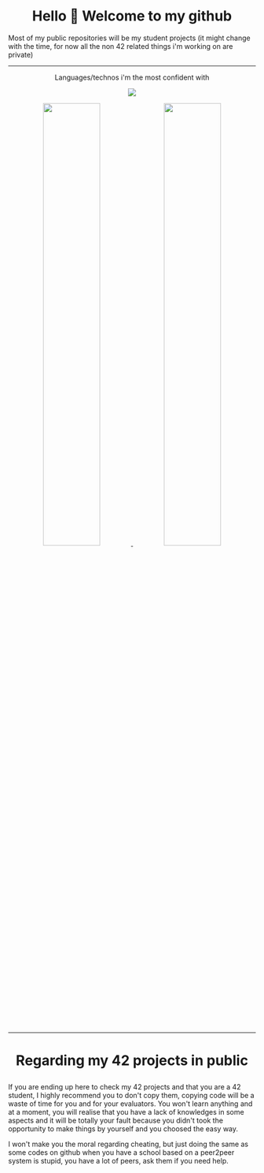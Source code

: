 # <center>Hello 👋 Welcome to my github</center>

Most of my public repositories will be my student projects (it might change with the time, for now all the non 42 related things i'm working on are private)

---
<p align="center">Languages/technos i'm the most confident with</p>
      
<p align="center">
  <a href="https://skillicons.dev">
    <img src="https://skillicons.dev/icons?i=bash,c,cpp,docker,django,py,r,rust" />
  </a>
</p>

<div align="center">
  <a href="https://github.com/Nimon77/badge42" target="_blank" rel="noopener noreferrer">
    <img width="48%" src="https://badge.nimon.fr/api/v2/clwhwpiwj099901rz6blh0vid/stats?cursusId=9&coalitionId=piscine" />
  </a>
  <a href="https://github.com/Nimon77/badge42" target="_blank" rel="noopener noreferrer">
    <img width="48%" src="https://badge.nimon.fr/api/v2/clwhwpiwj099901rz6blh0vid/stats?cursusId=21&coalitionId=48" />
  </a>
</div>


---

# <p align="center">Regarding my 42 projects in public</p>
  
If you are ending up here to check my 42 projects and that you are a 42 student, I highly recommend you to don't copy them, copying code will be a waste of time for you and for your evaluators. You won't learn anything and at a moment, you will realise that you have a lack of knowledges in some aspects and it will be totally your fault because you didn't took the opportunity to make things by yourself and you choosed the easy way.

I won't make you the moral regarding cheating, but just doing the same as some codes on github when you have a school based on a peer2peer system is stupid, you have a lot of peers, ask them if you need help.

